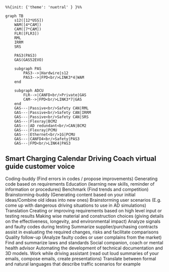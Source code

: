 ```mermaid
%%{init: {'theme': 'nuetral' } }%%

graph TB
    s12([12*USS])
    WAM([4*CAM])
    CAM([7*CAM])
    FLR([FLR3])
    RML
    IRRM
    SRS

    PAS3(PAS3)
    GAS(GAS52EVO)

    subgraph PAS
        PAS3-->|Hardwire|s12
        PAS3-->|FPD<br/>LINK3*4|WAM
    end

    subgraph ADCU
        FLR-->|CANFD<br/>Private|GAS
        CAM-->|FPD<br/>LINK3*7|GAS
    end
    GAS---|Passive<br/>Safety CAN|RML
    GAS---|Passive<br/>Safety CAN|IRRM
    GAS---|Passive<br/>Safety CAN|SRS
    GAS---|Flexray|BCM2
    GAS---|AD redundant<br/>CAN|BCM2
    GAS---|Flexray|PCMU
    GAS---|Ethernet<br/>1G|PCMU
    GAS---|CANFD4<br/>Safety|PAS3
    GAS---|FPD<br/>LINK4|PAS3
```
Smart Charging 
Calendar
Driving Coach
virtual guide
customer voice
----
Coding-buddy (Find errors in codes / propose improvements)
Generating code based on requirements
Education (learning new skills, reminder of information or procedures)
Benchmark (Find trends and competition)
Brainstorming-buddy (Generating content based on your initial ideas/Combine old ideas into new ones)
Brainstorming user scenarios (E.g. come up with dangerous driving situations to use in AD simulations)
Translation
Creating or improving requirements based on high level input or testing results
Making wise material and construction choices (giving details on the effectiveness, longevity, and environmental impact)
Analyze signals and faulty codes during testing
Summarize supplier/purchasing contracts assist in evaluating the required changes, risks and facilitate comparisons
Quality follow-up (Analyze faulty codes or user complains from the market)
Find and summarize laws and standards
Social companion, coach or mental health advisor
Automating the development of technical documentation and 3D models.
Work while driving assistant (read out loud summaries of your emails, compose emails, create presentations)
Translate between formal and natural languages that describe traffic scenarios for example